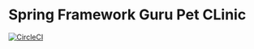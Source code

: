 # Spring Framework Guru Pet CLinic

[![CircleCI](https://circleci.com/gh/TadeuBraga/sfg-pet-clinic.svg?style=svg)](https://circleci.com/gh/TadeuBraga/sfg-pet-clinic)
